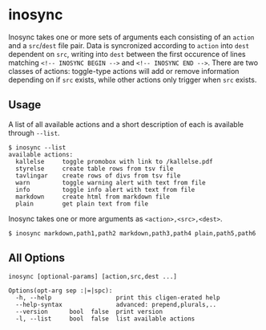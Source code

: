 # inosync

Inosync takes one or more sets of arguments each consisting of an `action` and a
`src`/`dest` file pair. Data is syncronized according to `action` into `dest`
dependent on `src`, writing into `dest` between the first occurence of lines
matching `<!-- INOSYNC BEGIN -->` and `<!-- INOSYNC END -->`. There are two
classes of actions: toggle-type actions will add or remove information depending
on if `src` exists, while other actions only trigger when `src` exists.

## Usage

A list of all available actions and a short description of each is available
through `--list`.

```
$ inosync --list
available actions:
  kallelse     toggle promobox with link to /kallelse.pdf
  styrelse     create table rows from tsv file
  tavlingar    create rows of divs from tsv file
  warn         toggle warning alert with text from file
  info         toggle info alert with text from file
  markdown     create html from markdown file
  plain        get plain text from file
```

Inosync takes one or more arguments as `<action>,<src>,<dest>`.

```
$ inosync markdown,path1,path2 markdown,path3,path4 plain,path5,path6
```

## All Options

```
inosync [optional-params] [action,src,dest ...]

Options(opt-arg sep :|=|spc):
  -h, --help                  print this cligen-erated help
  --help-syntax               advanced: prepend,plurals,..
  --version      bool  false  print version
  -l, --list     bool  false  list available actions
```
